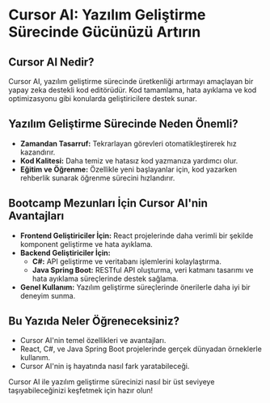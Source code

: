 # Cursor AI: Yazılım Geliştirme Sürecinde Gücünüzü Artırın

## Cursor AI Nedir?

Cursor AI, yazılım geliştirme sürecinde üretkenliği artırmayı amaçlayan bir yapay zeka destekli kod editörüdür. Kod tamamlama, hata ayıklama ve kod optimizasyonu gibi konularda geliştiricilere destek sunar.

## Yazılım Geliştirme Sürecinde Neden Önemli?

- **Zamandan Tasarruf:** Tekrarlayan görevleri otomatikleştirerek hız kazandırır.
- **Kod Kalitesi:** Daha temiz ve hatasız kod yazmanıza yardımcı olur.
- **Eğitim ve Öğrenme:** Özellikle yeni başlayanlar için, kod yazarken rehberlik sunarak öğrenme sürecini hızlandırır.

## Bootcamp Mezunları İçin Cursor AI'nin Avantajları

- **Frontend Geliştiriciler İçin:** React projelerinde daha verimli bir şekilde komponent geliştirme ve hata ayıklama.
- **Backend Geliştiriciler İçin:**
  - **C#:** API geliştirme ve veritabanı işlemlerini kolaylaştırma.
  - **Java Spring Boot:** RESTful API oluşturma, veri katmanı tasarımı ve hata ayıklama süreçlerinde destek sağlama.
- **Genel Kullanım:** Yazılım geliştirme süreçlerinde önerilerle daha iyi bir deneyim sunma.

## Bu Yazıda Neler Öğreneceksiniz?

- Cursor AI'nin temel özellikleri ve avantajları.
- React, C#, ve Java Spring Boot projelerinde gerçek dünyadan örneklerle kullanım.
- Cursor AI'nin iş hayatında nasıl fark yaratabileceği.

Cursor AI ile yazılım geliştirme sürecinizi nasıl bir üst seviyeye taşıyabileceğinizi keşfetmek için hazır olun!
